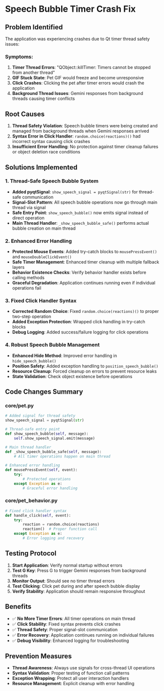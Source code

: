 # Speech Bubble Timer Crash Fix

## Problem Identified
The application was experiencing crashes due to Qt timer thread safety issues:

### Symptoms:
1. **Timer Thread Errors**: "QObject::killTimer: Timers cannot be stopped from another thread"
2. **GIF Stuck State**: Pet GIF would freeze and become unresponsive
3. **Click Crashes**: Clicking the pet after timer errors would crash the application
4. **Background Thread Issues**: Gemini responses from background threads causing timer conflicts

## Root Causes
1. **Thread Safety Violation**: Speech bubble timers were being created and managed from background threads when Gemini responses arrived
2. **Syntax Error in Click Handler**: `random.choice(reactions)()` had incorrect syntax causing click crashes
3. **Insufficient Error Handling**: No protection against timer cleanup failures or object deletion race conditions

## Solutions Implemented

### 1. Thread-Safe Speech Bubble System
- **Added pyqtSignal**: `show_speech_signal = pyqtSignal(str)` for thread-safe communication
- **Signal-Slot Pattern**: All speech bubble operations now go through main thread via signal
- **Safe Entry Point**: `show_speech_bubble()` now emits signal instead of direct operation
- **Main Thread Handler**: `_show_speech_bubble_safe()` performs actual bubble creation on main thread

### 2. Enhanced Error Handling
- **Protected Mouse Events**: Added try-catch blocks to `mousePressEvent()` and `mouseDoubleClickEvent()`
- **Safe Timer Management**: Enhanced timer cleanup with multiple fallback layers
- **Behavior Existence Checks**: Verify behavior handler exists before calling methods
- **Graceful Degradation**: Application continues running even if individual operations fail

### 3. Fixed Click Handler Syntax
- **Corrected Random Choice**: Fixed `random.choice(reactions)()` to proper two-step operation
- **Added Exception Protection**: Wrapped click handling in try-catch blocks
- **Debug Logging**: Added success/failure logging for click operations

### 4. Robust Speech Bubble Management
- **Enhanced Hide Method**: Improved error handling in `hide_speech_bubble()`
- **Position Safety**: Added exception handling to `position_speech_bubble()`
- **Resource Cleanup**: Forced cleanup on errors to prevent resource leaks
- **State Validation**: Check object existence before operations

## Code Changes Summary

### core/pet.py
```python
# Added signal for thread safety
show_speech_signal = pyqtSignal(str)

# Thread-safe entry point
def show_speech_bubble(self, message):
    self.show_speech_signal.emit(message)

# Main thread handler
def _show_speech_bubble_safe(self, message):
    # All timer operations happen on main thread
    
# Enhanced error handling
def mousePressEvent(self, event):
    try:
        # Protected operations
    except Exception as e:
        # Graceful error handling
```

### core/pet_behavior.py
```python
# Fixed click handler syntax
def handle_click(self, event):
    try:
        reaction = random.choice(reactions)
        reaction()  # Proper function call
    except Exception as e:
        # Error logging and recovery
```

## Testing Protocol
1. **Start Application**: Verify normal startup without errors
2. **Test G Key**: Press G to trigger Gemini responses from background threads
3. **Monitor Output**: Should see no timer thread errors
4. **Test Clicking**: Click pet during and after speech bubble display
5. **Verify Stability**: Application should remain responsive throughout

## Benefits
- ✅ **No More Timer Errors**: All timer operations on main thread
- ✅ **Click Stability**: Fixed syntax prevents click crashes
- ✅ **Thread Safety**: Proper signal-slot communication
- ✅ **Error Recovery**: Application continues running on individual failures
- ✅ **Debug Visibility**: Enhanced logging for troubleshooting

## Prevention Measures
- **Thread Awareness**: Always use signals for cross-thread UI operations
- **Syntax Validation**: Proper testing of function call patterns
- **Exception Wrapping**: Protect all user interaction handlers
- **Resource Management**: Explicit cleanup with error handling

